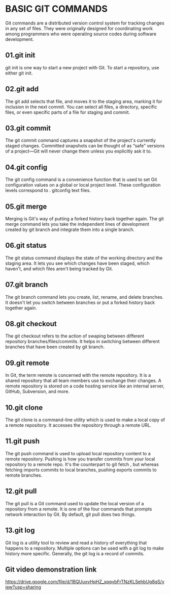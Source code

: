 # BASIC GIT COMMANDS
Git commands are a distributed version control system for tracking changes in any set of files. They were originally designed for coordinating work among programmers who were operating source codes during software development.

## 01.git init
git init is one way to start a new project with Git. To start a repository, use either git init.

## 02.git add
The git add selects that file, and moves it to the staging area, marking it for inclusion in the next commit. You can select all files, a directory, specific files, or even specific parts of a file for staging and commit.

## 03.git commit
The git commit command captures a snapshot of the project's currently staged changes. Committed snapshots can be thought of as “safe” versions of a project—Git will never change them unless you explicitly ask it to.

## 04.git config
The git config command is a convenience function that is used to set Git configuration values on a global or local project level. These configuration levels correspond to . gitconfig text files.

## 05.git merge
Merging is Git's way of putting a forked history back together again. The git merge command lets you take the independent lines of development created by git branch and integrate them into a single branch.

## 06.git status
The git status command displays the state of the working directory and the staging area. It lets you see which changes have been staged, which haven't, and which files aren't being tracked by Git.

## 07.git branch
The git branch command lets you create, list, rename, and delete branches. It doesn't let you switch between branches or put a forked history back together again. 

## 08.git checkout
The git checkout refers to the action of swaping between different repository branches/files/commits. It helps in switching between different branches that have been created by git branch.

## 09.git remote
In Git, the term remote is concerned with the remote repository. It is a shared repository that all team members use to exchange their changes. A remote repository is stored on a code hosting service like an internal server, GitHub, Subversion, and more.

## 10.git clone
The git clone is a command-line utility which is used to make a local copy of a remote repository. It accesses the repository through a remote URL.

## 11.git push
The git push command is used to upload local repository content to a remote repository. Pushing is how you transfer commits from your local repository to a remote repo. It's the counterpart to git fetch , but whereas fetching imports commits to local branches, pushing exports commits to remote branches.

## 12.git pull
The git pull is a Git command used to update the local version of a repository from a remote. It is one of the four commands that prompts network interaction by Git. By default, git pull does two things. 

## 13.git log
Git log is a utility tool to review and read a history of everything that happens to a repository. Multiple options can be used with a git log to make history more specific. Generally, the git log is a record of commits.

## Git video demonstration link 
https://drive.google.com/file/d/1BQUuxvHpHZ_spqybFrTNzKLSehbUg8qS/view?usp=sharing

